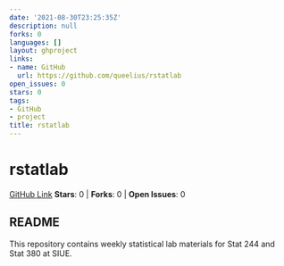 ```yaml
---
date: '2021-08-30T23:25:35Z'
description: null
forks: 0
languages: []
layout: ghproject
links:
- name: GitHub
  url: https://github.com/queelius/rstatlab
open_issues: 0
stars: 0
tags:
- GitHub
- project
title: rstatlab
---
```

# rstatlab
[GitHub Link](https://github.com/queelius/rstatlab)
**Stars**: 0 | **Forks**: 0 | **Open Issues**: 0

## README
This repository contains weekly statistical lab materials for Stat 244 and Stat 380 at SIUE.
